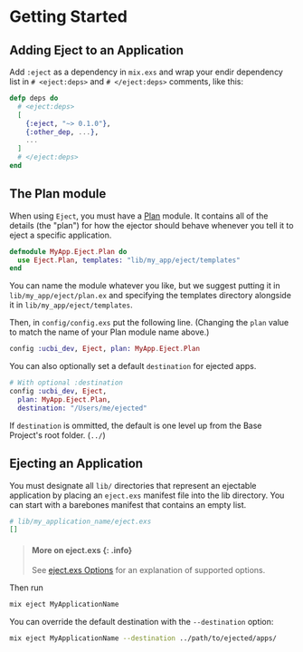 # Getting Started

## Adding Eject to an Application

Add `:eject` as a dependency in `mix.exs` and wrap your endir dependency list in
`# <eject:deps>` and `# </eject:deps>` comments, like this:


```elixir
defp deps do
  # <eject:deps>
  [
    {:eject, "~> 0.1.0"},
    {:other_dep, ...},
    ...
  ]
  # </eject:deps>
end
```

## The Plan module

When using `Eject`, you must have a [Plan](Eject.Plan.html) module. It contains all of the details
(the "plan") for how the ejector should behave whenever you tell it to eject a
specific application.

```elixir
defmodule MyApp.Eject.Plan do
  use Eject.Plan, templates: "lib/my_app/eject/templates"
end
```

You can name the module whatever you like, but we suggest putting it in `lib/my_app/eject/plan.ex`
and specifying the templates directory alongside it in `lib/my_app/eject/templates`.

Then, in `config/config.exs` put the following line. (Changing the `plan` value
to match the name of your Plan module name above.)

```elixir
config :ucbi_dev, Eject, plan: MyApp.Eject.Plan
```

You can also optionally set a default `destination` for ejected apps.

```elixir
# With optional :destination
config :ucbi_dev, Eject,
  plan: MyApp.Eject.Plan,
  destination: "/Users/me/ejected"
```

If `destination` is ommitted, the default is one level up from the
Base Project's root folder. (`../`)

## Ejecting an Application

You must designate all `lib/` directories that represent an ejectable
application by placing an `eject.exs` manifest file into the lib directory. You
can start with a barebones manifest that contains an empty list.

```elixir
# lib/my_application_name/eject.exs
[]
```

> #### More on eject.exs {: .info}
>
> See [eject.exs Options](./how-it-works.html#eject-exs-options)
> for an explanation of supported options.

Then run

```bash
mix eject MyApplicationName
```

You can override the default destination with the `--destination` option:

```bash
mix eject MyApplicationName --destination ../path/to/ejected/apps/
```
